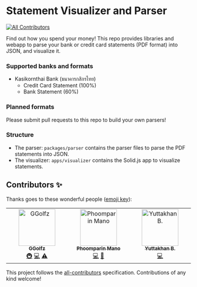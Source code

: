 # Statement Visualizer and Parser
<!-- ALL-CONTRIBUTORS-BADGE:START - Do not remove or modify this section -->
[![All Contributors](https://img.shields.io/badge/all_contributors-3-orange.svg?style=flat-square)](#contributors-)
<!-- ALL-CONTRIBUTORS-BADGE:END -->

Find out how you spend your money! This repo provides libraries and webapp to parse your bank or credit card statements (PDF format) into JSON, and visualize it.

### Supported banks and formats

- Kasikornthai Bank (ธนาคารกสิกรไทย)
  - Credit Card Statement (100%)
  - Bank Statement (60%)

### Planned formats

Please submit pull requests to this repo to build your own parsers!

### Structure

- The parser: `packages/parser` contains the parser files to parse the PDF statements into JSON.
- The visualizer: `apps/visualizer` contains the Solid.js app to visualize statements.

## Contributors ✨

Thanks goes to these wonderful people ([emoji key](https://allcontributors.org/docs/en/emoji-key)):

<!-- ALL-CONTRIBUTORS-LIST:START - Do not remove or modify this section -->
<!-- prettier-ignore-start -->
<!-- markdownlint-disable -->
<table>
  <tbody>
    <tr>
      <td align="center" valign="top" width="14.28%"><a href="http://ggolfz.me"><img src="https://avatars.githubusercontent.com/u/52349645?v=4?s=100" width="100px;" alt="GGolfz"/><br /><sub><b>GGolfz</b></sub></a><br /><a href="#infra-GGolfz" title="Infrastructure (Hosting, Build-Tools, etc)">🚇</a> <a href="https://github.com/heypoom/spending-visualizer/commits?author=GGolfz" title="Code">💻</a> <a href="https://github.com/heypoom/spending-visualizer/commits?author=GGolfz" title="Tests">⚠️</a></td>
      <td align="center" valign="top" width="14.28%"><a href="https://poom.dev"><img src="https://avatars.githubusercontent.com/u/4714175?v=4?s=100" width="100px;" alt="Phoomparin Mano"/><br /><sub><b>Phoomparin Mano</b></sub></a><br /><a href="https://github.com/heypoom/spending-visualizer/commits?author=heypoom" title="Code">💻</a> <a href="https://github.com/heypoom/spending-visualizer/commits?author=heypoom" title="Documentation">📖</a></td>
      <td align="center" valign="top" width="14.28%"><a href="https://github.com/badgooooor"><img src="https://avatars.githubusercontent.com/u/14361087?v=4?s=100" width="100px;" alt="Yuttakhan B."/><br /><sub><b>Yuttakhan B.</b></sub></a><br /><a href="https://github.com/heypoom/spending-visualizer/commits?author=badgooooor" title="Code">💻</a></td>
    </tr>
  </tbody>
</table>

<!-- markdownlint-restore -->
<!-- prettier-ignore-end -->

<!-- ALL-CONTRIBUTORS-LIST:END -->

This project follows the [all-contributors](https://github.com/all-contributors/all-contributors) specification. Contributions of any kind welcome!